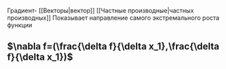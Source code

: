 Градиент- [[Векторы|вектор]] [[Частные производные|частных производных]]
Показывает направление самого экстремального роста функции
## $\nabla f=(\frac{\delta f}{\delta x_1},\frac{\delta f}{\delta x_1})$   